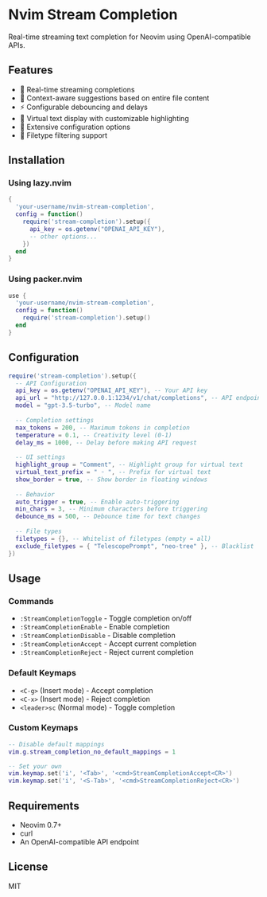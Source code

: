 # Nvim Stream Completion

Real-time streaming text completion for Neovim using OpenAI-compatible APIs.

## Features

- 🚀 Real-time streaming completions
- 📝 Context-aware suggestions based on entire file content
- ⚡ Configurable debouncing and delays
- 🎨 Virtual text display with customizable highlighting
- 🔧 Extensive configuration options
- 📁 Filetype filtering support

## Installation

### Using lazy.nvim
```lua
{
  'your-username/nvim-stream-completion',
  config = function()
    require('stream-completion').setup({
      api_key = os.getenv("OPENAI_API_KEY"),
      -- other options...
    })
  end
}
```

### Using packer.nvim
```lua
use {
  'your-username/nvim-stream-completion',
  config = function()
    require('stream-completion').setup()
  end
}
```

## Configuration

```lua
require('stream-completion').setup({
  -- API Configuration
  api_key = os.getenv("OPENAI_API_KEY"), -- Your API key
  api_url = "http://127.0.0.1:1234/v1/chat/completions", -- API endpoint
  model = "gpt-3.5-turbo", -- Model name
  
  -- Completion settings
  max_tokens = 200, -- Maximum tokens in completion
  temperature = 0.1, -- Creativity level (0-1)
  delay_ms = 1000, -- Delay before making API request
  
  -- UI settings
  highlight_group = "Comment", -- Highlight group for virtual text
  virtual_text_prefix = " ◦ ", -- Prefix for virtual text
  show_border = true, -- Show border in floating windows
  
  -- Behavior
  auto_trigger = true, -- Enable auto-triggering
  min_chars = 3, -- Minimum characters before triggering
  debounce_ms = 500, -- Debounce time for text changes
  
  -- File types
  filetypes = {}, -- Whitelist of filetypes (empty = all)
  exclude_filetypes = { "TelescopePrompt", "neo-tree" }, -- Blacklist
})
```

## Usage

### Commands
- `:StreamCompletionToggle` - Toggle completion on/off
- `:StreamCompletionEnable` - Enable completion
- `:StreamCompletionDisable` - Disable completion
- `:StreamCompletionAccept` - Accept current completion
- `:StreamCompletionReject` - Reject current completion

### Default Keymaps
- `<C-g>` (Insert mode) - Accept completion
- `<C-x>` (Insert mode) - Reject completion
- `<leader>sc` (Normal mode) - Toggle completion

### Custom Keymaps
```lua
-- Disable default mappings
vim.g.stream_completion_no_default_mappings = 1

-- Set your own
vim.keymap.set('i', '<Tab>', '<cmd>StreamCompletionAccept<CR>')
vim.keymap.set('i', '<S-Tab>', '<cmd>StreamCompletionReject<CR>')
```

## Requirements
- Neovim 0.7+
- curl
- An OpenAI-compatible API endpoint

## License
MIT
